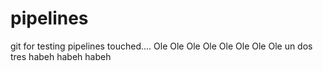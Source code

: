 # pipelines
git for testing pipelines
touched....
Ole Ole Ole Ole Ole Ole Ole Ole un dos tres habeh habeh habeh

